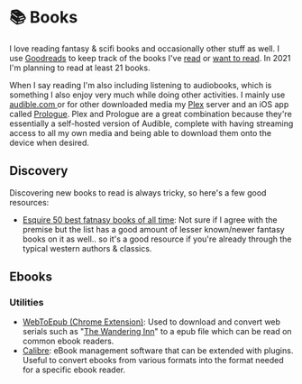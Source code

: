 # 📚 Books

I love reading fantasy & scifi books and occasionally other stuff as well. I use [Goodreads](https://www.goodreads.com/aerobless) to keep track of the books I've [read](https://www.goodreads.com/review/list/7725364?shelf=read) or [want to read](https://www.goodreads.com/review/list/7725364?shelf=to-read). In 2021 I'm planning to read at least 21 books.

When I say reading I'm also including listening to audiobooks, which is something I also enjoy very much while doing other activities. I mainly use [audible.com ](http://audible.com)or for other downloaded media my [Plex](https://www.plex.tv) server and an iOS app called [Prologue](https://apps.apple.com/us/app/prologue/id1459223267). Plex and Prologue are a great combination because they're essentially a self-hosted version of Audible, complete with having streaming access to all my own media and being able to download them onto the device when desired.

## Discovery

Discovering new books to read is always tricky, so here's a few good resources:

* [Esquire 50 best fatnasy books of all time](https://www.esquire.com/entertainment/books/g39385874/best-fantasy-books/): Not sure if I agree with the premise but the list has a good amount of lesser known/newer fantasy books on it as well.. so it's a good resource if you're already through the typical western authors & classics.

## Ebooks

### Utilities

* [WebToEpub (Chrome Extension)](https://chrome.google.com/webstore/detail/webtoepub/akiljllkbielkidmammnifcnibaigelm?hl=en): Used to download and convert web serials such as "[The Wandering Inn](https://wanderinginn.com)" to a epub file which can be read on common ebook readers.
* [Calibre](https://calibre-ebook.com): eBook management software that can be extended with plugins. Useful to convert ebooks from various formats into the format needed for a specific ebook reader.

